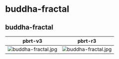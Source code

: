 # buddha-fractal
## buddha-fractal
|pbrt-v3|pbrt-r3|
|---|---|
|![buddha-fractal.jpg](../v3/buddha-fractal/buddha-fractal.jpg)|![buddha-fractal.jpg](../r3/buddha-fractal/buddha-fractal.jpg)|
